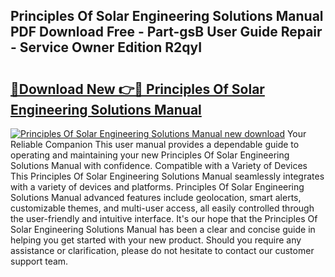 ## Principles Of Solar Engineering Solutions Manual PDF Download Free - Part-gsB User Guide Repair - Service Owner Edition R2qyI

# <h2><a href="http://bc65929.oget.top/?id=Principles+Of+Solar+Engineering+Solutions+Manual">🔗Download New 👉🔴 Principles Of Solar Engineering Solutions Manual</a></h2>

[![Principles Of Solar Engineering Solutions Manual new download](https://i.imgur.com/5g1atiW.png)](http://bc65929.oget.top/?id=Principles+Of+Solar+Engineering+Solutions+Manual)
Your Reliable Companion This user manual provides a dependable guide to operating and maintaining your new Principles Of Solar Engineering Solutions Manual with confidence. Compatible with a Variety of Devices This Principles Of Solar Engineering Solutions Manual seamlessly integrates with a variety of devices and platforms. Principles Of Solar Engineering Solutions Manual advanced features include geolocation, smart alerts, customizable themes, and multi-user access, all easily controlled through the user-friendly and intuitive interface. It's our hope that the Principles Of Solar Engineering Solutions Manual has been a clear and concise guide in helping you get started with your new product. Should you require any assistance or clarification, please do not hesitate to contact our customer support team.
